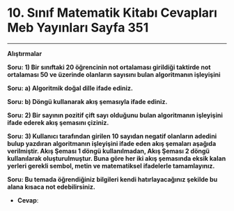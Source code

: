 # 10. Sınıf Matematik Kitabı Cevapları Meb Yayınları Sayfa 351

---

**Alıştırmalar**

**Soru: 1) Bir sınıftaki 20 öğrencinin not ortalaması girildiği taktirde not ortalaması 50 ve üzerinde olanların sayısını bulan algoritmanın işleyişini**

**Soru: a) Algoritmik doğal dille ifade ediniz.**

**Soru: b) Döngü kullanarak akış şemasıyla ifade ediniz.**

**Soru: 2) Bir sayının pozitif çift sayı olduğunu bulan algoritmanın işleyişini ifade ederek akış şemasını çiziniz.**

**Soru: 3) Kullanıcı tarafından girilen 10 sayıdan negatif olanların adedini bulup yazdıran algoritmanın işleyişini ifade eden akış şemaları aşağıda verilmiştir. Akış Şeması 1 döngü kullanılmadan, Akış Şeması 2 döngü kullanılarak oluşturulmuştur. Buna göre her iki akış şemasında eksik kalan yerleri gerekli sembol, metin ve matematiksel ifadelerle tamamlayınız.**

**Soru: Bu temada öğrendiğiniz bilgileri kendi hatırlayacağınız şekilde bu alana kısaca not edebilirsiniz.**

-   **Cevap**: